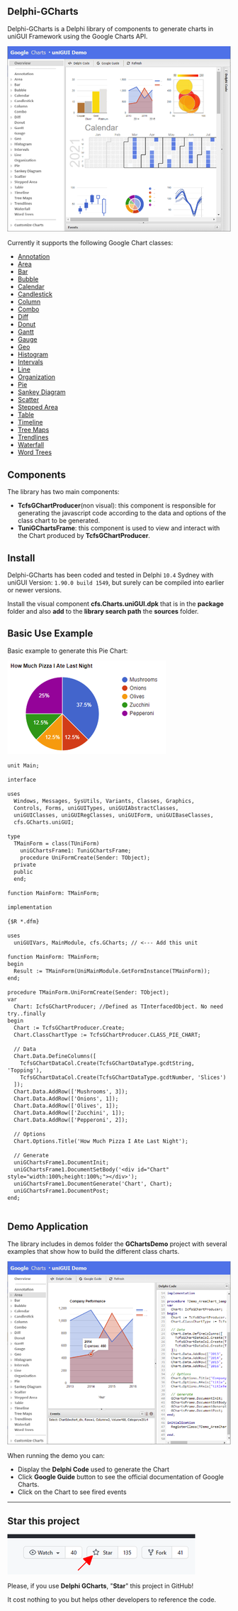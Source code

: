 ## Delphi-GCharts

Delphi-GCharts is a Delphi library of components to generate charts in uniGUI Framework using the Google Charts API. 



![Overview](./img/Overview.png)



Currently it supports the following Google Chart classes:

- [Annotation](https://developers.google.com/chart/interactive/docs/gallery/annotationchart)
- [Area](https://developers.google.com/chart/interactive/docs/gallery/areachart)
- [Bar](https://developers.google.com/chart/interactive/docs/gallery/barchart)
- [Bubble](https://developers.google.com/chart/interactive/docs/gallery/bubblechart)
- [Calendar](https://developers.google.com/chart/interactive/docs/gallery/calendar)
- [Candlestick](https://developers.google.com/chart/interactive/docs/gallery/candlestickchart)
- [Column](https://developers.google.com/chart/interactive/docs/gallery/columnchart)
- [Combo](https://developers.google.com/chart/interactive/docs/gallery/combochart)
- [Diff](https://developers.google.com/chart/interactive/docs/gallery/diffchart)
- [Donut](https://developers.google.com/chart/interactive/docs/gallery/piechart#donut)
- [Gantt](https://developers.google.com/chart/interactive/docs/gallery/ganttchart)
- [Gauge](https://developers.google.com/chart/interactive/docs/gallery/gauge)
- [Geo](https://developers.google.com/chart/interactive/docs/gallery/geochart)
- [Histogram](https://developers.google.com/chart/interactive/docs/gallery/histogram)
- [Intervals](https://developers.google.com/chart/interactive/docs/gallery/intervals)
- [Line](https://developers.google.com/chart/interactive/docs/gallery/linechart)
- [Organization](https://developers.google.com/chart/interactive/docs/gallery/orgchart)
- [Pie](https://developers.google.com/chart/interactive/docs/gallery/piechart)
- [Sankey Diagram](https://developers.google.com/chart/interactive/docs/gallery/sankey)
- [Scatter](https://developers.google.com/chart/interactive/docs/gallery/scatterchart)
- [Stepped Area](https://developers.google.com/chart/interactive/docs/gallery/steppedareachart)
- [Table](https://developers.google.com/chart/interactive/docs/gallery/table)
- [Timeline](https://developers.google.com/chart/interactive/docs/gallery/timeline)
- [Tree Maps](https://developers.google.com/chart/interactive/docs/gallery/treemap)
- [Trendlines](https://developers.google.com/chart/interactive/docs/gallery/trendlines)
- [Waterfall](https://developers.google.com/chart/interactive/docs/gallery/candlestickchart#Waterfall)
- [Word Trees](https://developers.google.com/chart/interactive/docs/gallery/wordtree)



## Components

The library has two main components:

- **TcfsGChartProducer**(non visual): this component is responsible for generating the javascript code according to the data and options of the class chart to be generated.
- **TuniGChartsFrame**: this component is used to view and interact with the Chart produced by **TcfsGChartProducer**.



## Install

Delphi-GCharts has been coded and tested in Delphi `10.4` Sydney with uniGUI Version: `1.90.0 build 1549`, but surely can be compiled into earlier or newer versions.

Install the visual component **cfs.Charts.uniGUI.dpk** that is in the **package** folder and also **add** to the **library search path** the **sources** folder.



## Basic Use Example

Basic example to generate this Pie Chart:

![Pie Chart Sample](./img/PieChartSample.png)

````Delphi
unit Main;

interface

uses
  Windows, Messages, SysUtils, Variants, Classes, Graphics,
  Controls, Forms, uniGUITypes, uniGUIAbstractClasses,
  uniGUIClasses, uniGUIRegClasses, uniGUIForm, uniGUIBaseClasses,
  cfs.GCharts.uniGUI;

type
  TMainForm = class(TUniForm)
    uniGChartsFrame1: TuniGChartsFrame;
    procedure UniFormCreate(Sender: TObject);
  private
  public
  end;

function MainForm: TMainForm;

implementation

{$R *.dfm}

uses
  uniGUIVars, MainModule, cfs.GCharts; // <--- Add this unit

function MainForm: TMainForm;
begin
  Result := TMainForm(UniMainModule.GetFormInstance(TMainForm));
end;

procedure TMainForm.UniFormCreate(Sender: TObject);
var
  Chart: IcfsGChartProducer; //Defined as TInterfacedObject. No need try..finally
begin
  Chart := TcfsGChartProducer.Create;
  Chart.ClassChartType := TcfsGChartProducer.CLASS_PIE_CHART;

  // Data
  Chart.Data.DefineColumns([
    TcfsGChartDataCol.Create(TcfsGChartDataType.gcdtString, 'Topping'),
    TcfsGChartDataCol.Create(TcfsGChartDataType.gcdtNumber, 'Slices')
  ]);
  Chart.Data.AddRow(['Mushrooms', 3]);
  Chart.Data.AddRow(['Onions', 1]);
  Chart.Data.AddRow(['Olives', 1]);
  Chart.Data.AddRow(['Zucchini', 1]);
  Chart.Data.AddRow(['Pepperoni', 2]);

  // Options
  Chart.Options.Title('How Much Pizza I Ate Last Night');

  // Generate
  uniGChartsFrame1.DocumentInit;
  uniGChartsFrame1.DocumentSetBody('<div id="Chart" style="width:100%;height:100%;"></div>');
  uniGChartsFrame1.DocumentGenerate('Chart', Chart);
  uniGChartsFrame1.DocumentPost;
end;


````



## Demo Application

The library includes in demos folder the **GChartsDemo** project with several examples that show how to build the different class charts.

![Pie Chart Sample](./img/Demo.png)



When running the demo you can:

- Display the **Delphi Code** used to generate the Chart
- Click **Google Guide** button to see the official documentation of Google Charts.
- Click on the Chart  to see fired events



------

## Star this project

![Star this project](./img/Star.png)

Please, if you use **Delphi GCharts**, "**Star**" this project in GitHub! 

It cost nothing to you but helps other developers to reference the code.





